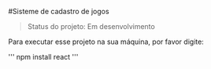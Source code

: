#Sisteme de cadastro de jogos

> Status do projeto: Em desenvolvimento

Para executar esse projeto na sua máquina, por favor digite:

'''
npm install react
'''
